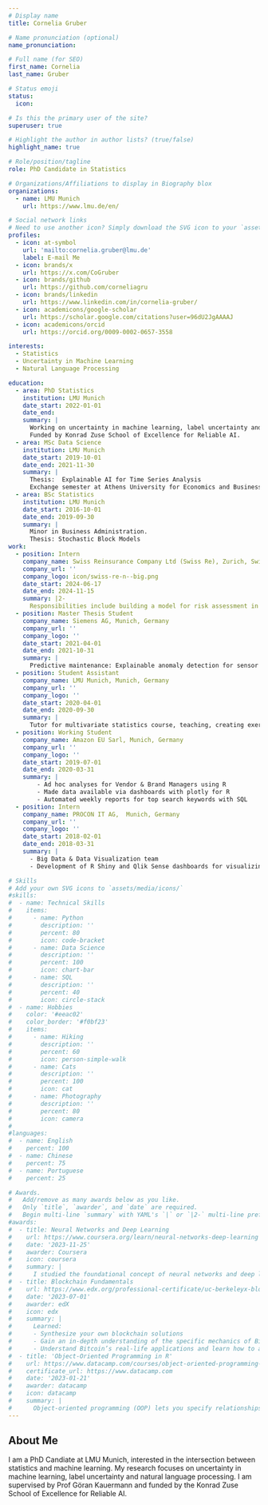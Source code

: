 ```yaml
---
# Display name
title: Cornelia Gruber

# Name pronunciation (optional)
name_pronunciation: 

# Full name (for SEO)
first_name: Cornelia
last_name: Gruber

# Status emoji
status:
  icon:

# Is this the primary user of the site?
superuser: true

# Highlight the author in author lists? (true/false)
highlight_name: true

# Role/position/tagline
role: PhD Candidate in Statistics

# Organizations/Affiliations to display in Biography blox
organizations:
  - name: LMU Munich
    url: https://www.lmu.de/en/

# Social network links
# Need to use another icon? Simply download the SVG icon to your `assets/media/icons/` folder.
profiles:
  - icon: at-symbol
    url: 'mailto:cornelia.gruber@lmu.de'
    label: E-mail Me
  - icon: brands/x
    url: https://x.com/CoGruber
  - icon: brands/github
    url: https://github.com/corneliagru
  - icon: brands/linkedin
    url: https://www.linkedin.com/in/cornelia-gruber/
  - icon: academicons/google-scholar
    url: https://scholar.google.com/citations?user=96dU2JgAAAAJ
  - icon: academicons/orcid
    url: https://orcid.org/0009-0002-0657-3558

interests:
  - Statistics
  - Uncertainty in Machine Learning
  - Natural Language Processing

education:
  - area: PhD Statistics
    institution: LMU Munich
    date_start: 2022-01-01
    date_end: 
    summary: |
      Working on uncertainty in machine learning, label uncertainty and NLP. Supervised by Prof Göran Kauermann. 
      Funded by Konrad Zuse School of Excellence for Reliable AI.
  - area: MSc Data Science
    institution: LMU Munich
    date_start: 2019-10-01
    date_end: 2021-11-30
    summary: |
      Thesis:  Explainable AI for Time Series Analysis
      Exchange semester at Athens University for Economics and Business (AUEB), Greece (Sept ‘20 – Jan ‘21)
  - area: BSc Statistics
    institution: LMU Munich
    date_start: 2016-10-01
    date_end: 2019-09-30
    summary: |
      Minor in Business Administration. 
      Thesis: Stochastic Block Models
work:
  - position: Intern
    company_name: Swiss Reinsurance Company Ltd (Swiss Re), Zurich, Switzerland
    company_url: ''
    company_logo: icon/swiss-re-n--big.png
    date_start: 2024-06-17
    date_end: 2024-11-15
    summary: |2-
      Responsibilities include building a model for risk assessment in agriculture in North America.
  - position: Master Thesis Student
    company_name: Siemens AG, Munich, Germany
    company_url: ''
    company_logo: ''
    date_start: 2021-04-01
    date_end: 2021-10-31
    summary: |
      Predictive maintenance: Explainable anomaly detection for sensor data via SHAP values
  - position: Student Assistant
    company_name: LMU Munich, Munich, Germany
    company_url: ''
    company_logo: ''
    date_start: 2020-04-01
    date_end: 2020-09-30
    summary: |
      Tutor for multivariate statistics course, teaching, creating exercises and grading exams
  - position: Working Student
    company_name: Amazon EU Sarl, Munich, Germany
    company_url: ''
    company_logo: ''
    date_start: 2019-07-01
    date_end: 2020-03-31
    summary: |
        - Ad hoc analyses for Vendor & Brand Managers using R
        - Made data available via dashboards with plotly for R
        - Automated weekly reports for top search keywords with SQL
  - position: Intern
    company_name: PROCON IT AG,  Munich, Germany
    company_url: ''
    company_logo: ''
    date_start: 2018-02-01
    date_end: 2018-03-31
    summary: |
      - Big Data & Data Visualization team
      - Development of R Shiny and Qlik Sense dashboards for visualizing taxi drives across NYC to identify hotspots

# Skills
# Add your own SVG icons to `assets/media/icons/`
#skills:
#  - name: Technical Skills
#    items:
#      - name: Python
#        description: ''
#        percent: 80
#        icon: code-bracket
#      - name: Data Science
#        description: ''
#        percent: 100
#        icon: chart-bar
#      - name: SQL
#        description: ''
#        percent: 40
#        icon: circle-stack
#  - name: Hobbies
#    color: '#eeac02'
#    color_border: '#f0bf23'
#    items:
#      - name: Hiking
#        description: ''
#        percent: 60
#        icon: person-simple-walk
#      - name: Cats
#        description: ''
#        percent: 100
#        icon: cat
#      - name: Photography
#        description: ''
#        percent: 80
#        icon: camera
#
#languages:
#  - name: English
#    percent: 100
#  - name: Chinese
#    percent: 75
#  - name: Portuguese
#    percent: 25

# Awards.
#   Add/remove as many awards below as you like.
#   Only `title`, `awarder`, and `date` are required.
#   Begin multi-line `summary` with YAML's `|` or `|2-` multi-line prefix and indent 2 spaces below.
#awards:
#  - title: Neural Networks and Deep Learning
#    url: https://www.coursera.org/learn/neural-networks-deep-learning
#    date: '2023-11-25'
#    awarder: Coursera
#    icon: coursera
#    summary: |
#      I studied the foundational concept of neural networks and deep learning. By the end, I was familiar with the significant technological trends driving the rise of deep learning; build, train, and apply fully connected deep neural networks; implement efficient (vectorized) neural networks; identify key parameters in a neural network’s architecture; and apply deep learning to your own applications.
#  - title: Blockchain Fundamentals
#    url: https://www.edx.org/professional-certificate/uc-berkeleyx-blockchain-fundamentals
#    date: '2023-07-01'
#    awarder: edX
#    icon: edx
#    summary: |
#      Learned:
#      - Synthesize your own blockchain solutions
#      - Gain an in-depth understanding of the specific mechanics of Bitcoin
#      - Understand Bitcoin’s real-life applications and learn how to attack and destroy Bitcoin, Ethereum, smart contracts and Dapps, and alternatives to Bitcoin’s Proof-of-Work consensus algorithm
#  - title: 'Object-Oriented Programming in R'
#    url: https://www.datacamp.com/courses/object-oriented-programming-with-s3-and-r6-in-r
#    certificate_url: https://www.datacamp.com
#    date: '2023-01-21'
#    awarder: datacamp
#    icon: datacamp
#    summary: |
#      Object-oriented programming (OOP) lets you specify relationships between functions and the objects that they can act on, helping you manage complexity in your code. This is an intermediate level course, providing an introduction to OOP, using the S3 and R6 systems. S3 is a great day-to-day R programming tool that simplifies some of the functions that you write. R6 is especially useful for industry-specific analyses, working with web APIs, and building GUIs.
---
```


## About Me

I am a PhD Candiate at LMU Munich, interested in the intersection between statistics and machine learning. My research focuses on uncertainty in machine learning, label uncertainty and natural language processing. I am supervised by Prof Göran Kauermann and funded by the Konrad Zuse School of Excellence for Reliable AI.